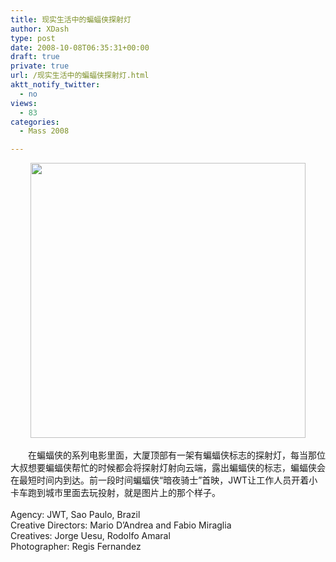 ```yaml
---
title: 现实生活中的蝙蝠侠探射灯
author: XDash
type: post
date: 2008-10-08T06:35:31+00:00
draft: true
private: true
url: /现实生活中的蝙蝠侠探射灯.html
aktt_notify_twitter:
  - no
views:
  - 83
categories:
  - Mass 2008

---
```

<span class="Apple-style-span" style="border-collapse: collapse; font-family: arial; font-size: 13px; "></p> 

<div style="text-align: center; ">
  <a rel="lightbox[roadtrip]" href="http://www.playidea.cn/img/playidea_081004_5.jpg" target="_blank" style="color: rgb(0, 0, 204); "><img decoding="async" src="http://www.playidea.cn/img/playidea_081004_5.jpg" border="0" alt="" width="440" style="border-top-width: 0px; border-right-width: 0px; border-bottom-width: 0px; border-left-width: 0px; border-style: initial; border-color: initial; " /></a>
</div>

<div>
  &nbsp;
</div>

<div>
  　　在蝙蝠侠的系列电影里面，大厦顶部有一架有蝙蝠侠标志的探射灯，每当那位大叔想要蝙蝠侠帮忙的时候都会将探射灯射向云端，露出蝙蝠侠的标志，蝙蝠侠会在最短时间内到达。前一段时间蝙蝠侠&ldquo;暗夜骑士&rdquo;首映，JWT让工作人员开着小卡车跑到城市里面去玩投射，就是图片上的那个样子。
</div>

<div>
  &nbsp;
</div>

<div>
  Agency: JWT, Sao Paulo, Brazil<br /> Creative Directors: Mario D&rsquo;Andrea and Fabio Miraglia<br /> Creatives: Jorge Uesu, Rodolfo Amaral<br /> Photographer: Regis Fernandez
</div>

<p>
  </span>
</p>